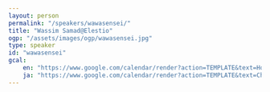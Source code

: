 ```yaml
---
layout: person
permalink: "/speakers/wawasensei/"
title: "Wassim Samad@Elestio"
ogp: "/assets/images/ogp/wawasensei.jpg"
type: speaker
id: "wawasensei"
gcal:
    en: "https://www.google.com/calendar/render?action=TEMPLATE&text=How+to+use+ChatGPT+to+grow+and+engage+your+developer+community&dates=20230311T165000/20230311T172000&location=%E3%80%92220-0004+Kanagawa%2C+Yokohama%2C+Nishi+Ward%2C+Kitasaiwai%2C+2+Chome%E2%88%925%E2%88%9215+%E3%83%97%E3%83%AC%E3%83%9F%E3%82%A2%E6%A8%AA%E6%B5%9C%E8%A5%BF%E5%8F%A3%E3%83%93%E3%83%AB+4F&trp=true&details=https%3A%2F%2Fyokohama-2023.devrelcon.dev%2Fspeakers%2Fwawasensei%2F&trp=undefined&trp=true&sprop="
    ja: "https://www.google.com/calendar/render?action=TEMPLATE&text=ChatGPT%E3%82%92%E4%BD%BF%E7%94%A8%E3%81%97%E3%81%A6%E9%96%8B%E7%99%BA%E8%80%85%E3%82%B3%E3%83%9F%E3%83%A5%E3%83%8B%E3%83%86%E3%82%A3%E3%82%92%E6%88%90%E9%95%B7%E3%81%95%E3%81%9B%E3%80%81%E5%8F%82%E5%8A%A0%E3%81%95%E3%81%9B%E3%82%8B%E6%96%B9%E6%B3%95&dates=20230311T165000/20230311T172000&location=%E3%80%92220-0004+Kanagawa%2C+Yokohama%2C+Nishi+Ward%2C+Kitasaiwai%2C+2+Chome%E2%88%925%E2%88%9215+%E3%83%97%E3%83%AC%E3%83%9F%E3%82%A2%E6%A8%AA%E6%B5%9C%E8%A5%BF%E5%8F%A3%E3%83%93%E3%83%AB+4F&trp=true&details=https%3A%2F%2Fyokohama-2023.devrelcon.dev%2Fspeakers%2Fwawasensei%2F&trp=undefined&trp=true&sprop="
---
```

